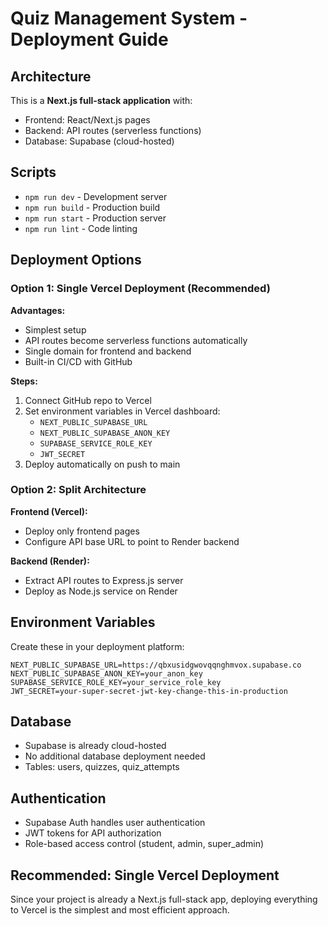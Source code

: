 # Quiz Management System - Deployment Guide

## Architecture
This is a **Next.js full-stack application** with:
- Frontend: React/Next.js pages
- Backend: API routes (serverless functions)
- Database: Supabase (cloud-hosted)

## Scripts
- `npm run dev` - Development server
- `npm run build` - Production build
- `npm run start` - Production server
- `npm run lint` - Code linting

## Deployment Options

### Option 1: Single Vercel Deployment (Recommended)

**Advantages:**
- Simplest setup
- API routes become serverless functions automatically
- Single domain for frontend and backend
- Built-in CI/CD with GitHub

**Steps:**
1. Connect GitHub repo to Vercel
2. Set environment variables in Vercel dashboard:
   - `NEXT_PUBLIC_SUPABASE_URL`
   - `NEXT_PUBLIC_SUPABASE_ANON_KEY`
   - `SUPABASE_SERVICE_ROLE_KEY`
   - `JWT_SECRET`
3. Deploy automatically on push to main

### Option 2: Split Architecture

**Frontend (Vercel):**
- Deploy only frontend pages
- Configure API base URL to point to Render backend

**Backend (Render):**
- Extract API routes to Express.js server
- Deploy as Node.js service on Render

## Environment Variables

Create these in your deployment platform:

```env
NEXT_PUBLIC_SUPABASE_URL=https://qbxusidgwovqqnghmvox.supabase.co
NEXT_PUBLIC_SUPABASE_ANON_KEY=your_anon_key
SUPABASE_SERVICE_ROLE_KEY=your_service_role_key
JWT_SECRET=your-super-secret-jwt-key-change-this-in-production
```

## Database
- Supabase is already cloud-hosted
- No additional database deployment needed
- Tables: users, quizzes, quiz_attempts

## Authentication
- Supabase Auth handles user authentication
- JWT tokens for API authorization
- Role-based access control (student, admin, super_admin)

## Recommended: Single Vercel Deployment
Since your project is already a Next.js full-stack app, deploying everything to Vercel is the simplest and most efficient approach.
